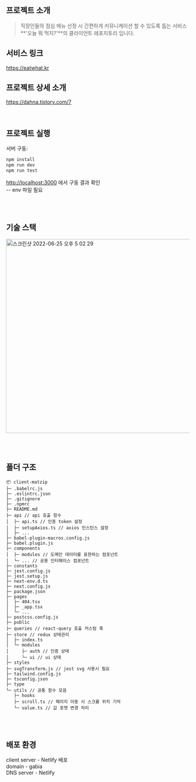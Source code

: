 ## 프로젝트 소개

> 직장인들의 점심 메뉴 선정 시 간편하게 커뮤니케이션 할 수 있도록 돕는 서비스 **'오늘 뭐 먹지?'**의 클라이언트 레포지토리 입니다.

## 서비스 링크

https://eatwhat.kr

## 프로젝트 상세 소개

https://dahna.tistory.com/7

<br/>

## 프로젝트 실행

서버 구동:

```bash
npm install
npm run dev
npm run test
```

[http://localhost:3000](http://localhost:3000) 에서 구동 결과 확인  
-- env 파일 필요

<br/><br/>

## 기술 스택

<img width="530" alt="스크린샷 2022-06-25 오후 5 02 29" src="https://user-images.githubusercontent.com/61297852/175764424-f52ca011-2d3f-42e4-b657-85310ba9fb41.png">

<br/><br/>

## 폴더 구조

```
📦 client-matzip
├─ .babelrc.js
├─ .eslintrc.json
├─ .gitignore
├─ .npmrc
├─ README.md
├─ api // api 호출 함수
│  ├─ api.ts // 인증 token 설정
│  ├─ setupAxios.ts // axios 인스턴스 설정
│  ├─ ...
├─ babel-plugin-macros.config.js
├─ babel.plugin.js
├─ components
│  ├─ modules // 도메인 데이터를 표현하는 컴포넌트
│  └─ ... // 공용 인터페이스 컴포넌트
├─ constants
├─ jest.config.js
├─ jest.setup.js
├─ next-env.d.ts
├─ next.config.js
├─ package.json
├─ pages
│  ├─ 404.tsx
│  ├─ _app.tsx
│  └─ ...
├─ postcss.config.js
├─ public
├─ queries // react-query 호출 커스텀 훅
├─ store // redux 상태관리
│  ├─ index.ts
│  └─ modules
│     ├─ auth // 인증 상태
│     └─ ui // ui 상태
├─ styles
├─ svgTransform.js // jest svg 사용시 필요
├─ tailwind.config.js
├─ tsconfig.json
├─ type
└─ utils // 공통 함수 모음
   ├─ hooks
   ├─ scroll.ts // 페이지 이동 시 스크롤 위치 기억
   └─ value.ts // 값 포맷 변경 처리
```

<br/><br/>

## 배포 환경

client server - Netlify 배포  
domain - gabia  
DNS server - Netlify
